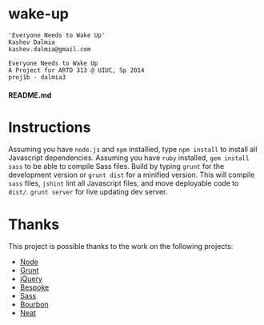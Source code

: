 wake-up
=======

    'Everyone Needs to Wake Up'
    Kashev Dalmia
    kashev.dalmia@gmail.com

    Everyone Needs to Wake Up
    A Project for ARTD 313 @ UIUC, Sp 2014
    proj1b - dalmia3

#### README.md

# Instructions
Assuming you have `node.js` and `npm` installied, type `npm install` to install all Javascript dependencies. Assuming you have `ruby` installed, `gem install sass` to be able to compile Sass files. Build by typing `grunt` for the development version or `grunt dist` for a minified version. This will compile `sass` files, `jshint` lint all Javascript files, and move deployable code to `dist/`. `grunt server` for live updating dev server.

# Thanks
This project is possible thanks to the work on the following projects:
- [Node](http://nodejs.org/)
- [Grunt](http://gruntjs.com/)
- [jQuery](http://jquery.com/)
- [Bespoke](http://markdalgleish.com/projects/bespoke.js/)
- [Sass](http://sass-lang.com/)
- [Bourbon](http://bourbon.io/)
- [Neat](http://neat.bourbon.io/)

